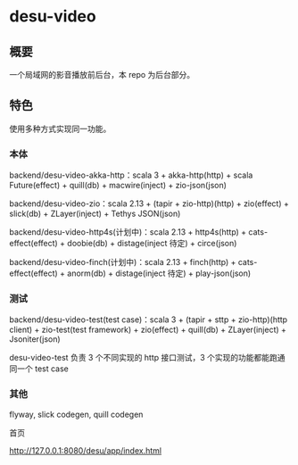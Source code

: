 # desu-video
## 概要
一个局域网的影音播放前后台，本 repo 为后台部分。
## 特色
使用多种方式实现同一功能。

### 本体
backend/desu-video-akka-http：scala 3 + akka-http(http) + scala Future(effect) + quill(db) + macwire(inject) + zio-json(json)

backend/desu-video-zio：scala 2.13 + (tapir + zio-http)(http) + zio(effect) + slick(db) + ZLayer(inject) + Tethys JSON(json)

backend/desu-video-http4s(计划中)：scala 2.13 + http4s(http) + cats-effect(effect) + doobie(db) + distage(inject 待定) + circe(json)

backend/desu-video-finch(计划中)：scala 2.13 + finch(http) + cats-effect(effect) + anorm(db) + distage(inject 待定) + play-json(json)

### 测试
backend/desu-video-test(test case)：scala 3 + (tapir + sttp + zio-http)(http client) + zio-test(test framework) + zio(effect) + quill(db) + ZLayer(inject) + Jsoniter(json)

desu-video-test 负责 3 个不同实现的 http 接口测试，3 个实现的功能都能跑通同一个 test case

### 其他
flyway, slick codegen, quill codegen

首页

<http://127.0.0.1:8080/desu/app/index.html>